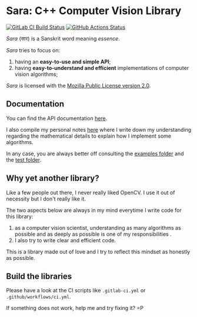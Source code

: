 Sara: C++ Computer Vision Library
=================================

[![GitLab CI Build Status](https://gitlab.com/oddkiva/sara/badges/master/pipeline.svg)](https://gitlab.com/oddkiva/sara/-/pipelines)
[![GitHub Actions Status](https://github.com/oddkiva/sara/actions/workflows/ci.yml/badge.svg)](https://github.com/oddkiva/sara/actions)

*Sara* (सार) is a Sanskrit word meaning *essence*.

*Sara* tries to focus on:

1. having an **easy-to-use and simple API**;
2. having **easy-to-understand and efficient** implementations of computer vision
   algorithms;

*Sara* is licensed with the [Mozilla Public License version
2.0](https://gitlab.com/oddkiva/sara/-/raw/master/LICENSE?ref_type=heads).


Documentation
-------------

You can find the API documentation [here](https://oddkiva.gitlab.io/sara/).

I also compile my personal notes [here](https://oddkiva.gitlab.io/sara-book/)
where I write down my understanding regarding the mathematical details to
explain how I implement some algorithms.

In any case, you are always better off consulting the [examples
folder](https://gitlab.com/oddkiva/sara/tree/master/cpp/examples) and the [test
folder](https://gitlab.com/oddkiva/sara/tree/master/cpp/test).


Why yet another library?
------------------------

Like a few people out there, I never really liked OpenCV. I use it out of
necessity but I don't really like it.

The two aspects below are always in my mind everytime I write code for this
library:
1. as a computer vision scientist, understanding as many algorithms as possible
   and as deeply as possible is one of my responsibilities .
2. I also try to write clear and efficient code.

This is a library made out of love and I try to reflect this mindset as honestly
as possible.


Build the libraries
-------------------

Please have a look at the CI scripts like `.gitlab-ci.yml` or
`.github/workflows/ci.yml`.

If something does not work, help me and try fixing it? =P

